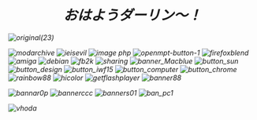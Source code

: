 <h1 align="center"> <em>おはようダーリン～！</h1>

![original(23)](https://user-images.githubusercontent.com/70240006/149612640-235ccd7b-8f04-4055-a153-6a9ecdacb934.jpg)



![modarchive](https://user-images.githubusercontent.com/37962225/120224079-b5c84b80-c210-11eb-91b0-7c9d0f2ba1cd.gif) ![ieisevil](https://user-images.githubusercontent.com/37962225/120224104-c4aefe00-c210-11eb-880c-c3e55b8db34a.gif) ![image php](https://user-images.githubusercontent.com/70240006/130697079-c1c57585-e6e5-45b2-9f0e-1ed3bce64cc1.gif) ![openmpt-button-1](https://user-images.githubusercontent.com/37962225/120224166-e5775380-c210-11eb-901c-81dd324fa775.png)  ![firefoxblend](https://user-images.githubusercontent.com/70240006/131224189-93edcdf5-5466-4afb-a808-3a6c04ddd907.gif) ![amiga](https://user-images.githubusercontent.com/70240006/138148459-63addef9-7566-4422-8cbe-3ac850f0e5ad.gif) ![debian](https://user-images.githubusercontent.com/70240006/138148473-16297249-37ea-4cf8-95b4-816d79009cb0.gif) ![fb2k](https://user-images.githubusercontent.com/70240006/138148496-defdb939-0458-4fe1-bf10-70a67865734a.png)
 ![sharing](https://user-images.githubusercontent.com/70240006/138148500-a301c301-4575-4cc5-bea8-3c5d67487c33.gif) ![banner_Macblue](https://user-images.githubusercontent.com/70240006/138148533-df05cc06-22c8-48cc-b632-ae60b1486e9c.gif) ![button_sun](https://user-images.githubusercontent.com/70240006/138148543-1eee8288-12a4-4132-936c-09ba4838595e.gif) ![button_design](https://user-images.githubusercontent.com/70240006/138148555-3c997c2f-d76f-4d7b-b3e9-306a42b34a20.gif) ![button_iwf15](https://user-images.githubusercontent.com/70240006/138148563-7e08d4f5-dc26-48ea-9aac-6fbc8c8c31f4.gif) ![button_computer](https://user-images.githubusercontent.com/70240006/138148570-64e84f92-6919-4557-8b50-38e5e85f75a4.gif) ![button_chrome](https://user-images.githubusercontent.com/70240006/138148581-d107ac50-8b6b-460d-b5f1-19295bb94825.gif) ![rainbow88](https://user-images.githubusercontent.com/70240006/149725128-10c5c17d-f35c-41bc-b6bc-0f9c8b671ce0.gif) ![hicolor](https://user-images.githubusercontent.com/70240006/149725149-83b85a13-ad18-46c5-8ba2-961e911832ba.gif) ![getflashplayer](https://user-images.githubusercontent.com/70240006/149725166-f80cf3bb-5750-4915-907a-1d272ec16bab.gif) ![banner88](https://user-images.githubusercontent.com/70240006/149725564-9dd07865-4bb2-4064-a506-a71d58e059f3.gif)


![bannar0p](https://user-images.githubusercontent.com/70240006/149725191-6069e3cf-ca85-49c8-9a50-e011b04d7100.png) ![bannerccc](https://user-images.githubusercontent.com/70240006/149725521-d680e8a9-b94c-49c7-ba85-f0089d449123.gif) ![banners01](https://user-images.githubusercontent.com/70240006/149725534-9acf568f-4724-494d-a383-16914268a478.gif) ![ban_pc1](https://user-images.githubusercontent.com/70240006/149725550-644e8c1c-66ae-4646-bdf1-c17f0cb7d63c.gif)












<p><img align="left" src="https://github-readme-stats.vercel.app/api/top-langs?username=vhoda&show_icons=true&locale=en&layout=compact" alt="vhoda" /></p>
<br>


